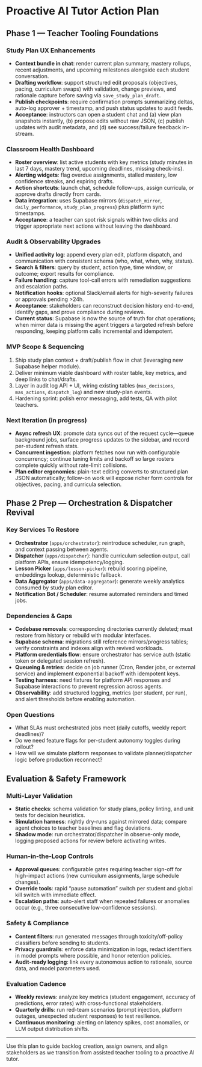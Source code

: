 # Proactive AI Tutor Action Plan

## Phase 1 — Teacher Tooling Foundations

### Study Plan UX Enhancements
- **Context bundle in chat**: render current plan summary, mastery rollups, recent adjustments, and upcoming milestones alongside each student conversation.
- **Drafting workflow**: support structured edit proposals (objectives, pacing, curriculum swaps) with validation, change previews, and rationale capture before saving via `save_study_plan_draft`.
- **Publish checkpoints**: require confirmation prompts summarizing deltas, auto-log approver + timestamp, and push status updates to audit feeds.
- **Acceptance**: instructors can open a student chat and (a) view plan snapshots instantly, (b) propose edits without raw JSON, (c) publish updates with audit metadata, and (d) see success/failure feedback in-stream.

### Classroom Health Dashboard
- **Roster overview**: list active students with key metrics (study minutes in last 7 days, mastery trend, upcoming deadlines, missing check-ins).
- **Alerting widgets**: flag overdue assignments, stalled mastery, low confidence streaks, and expiring drafts.
- **Action shortcuts**: launch chat, schedule follow-ups, assign curricula, or approve drafts directly from cards.
- **Data integration**: uses Supabase mirrors (`dispatch_mirror`, `daily_performance`, `study_plan_progress`) plus platform sync timestamps.
- **Acceptance**: a teacher can spot risk signals within two clicks and trigger appropriate next actions without leaving the dashboard.

### Audit & Observability Upgrades
- **Unified activity log**: append every plan edit, platform dispatch, and communication with consistent schema (who, what, when, why, status).
- **Search & filters**: query by student, action type, time window, or outcome; export results for compliance.
- **Failure handling**: capture tool-call errors with remediation suggestions and escalation paths.
- **Notification hooks**: optional Slack/email alerts for high-severity failures or approvals pending >24h.
- **Acceptance**: stakeholders can reconstruct decision history end-to-end, identify gaps, and prove compliance during reviews.
- **Current status**: Supabase is now the source of truth for chat operations; when mirror data is missing the agent triggers a targeted refresh before responding, keeping platform calls incremental and idempotent.

### MVP Scope & Sequencing
1. Ship study plan context + draft/publish flow in chat (leveraging new Supabase helper module).
2. Deliver minimum viable dashboard with roster table, key metrics, and deep links to chat/drafts.
3. Layer in audit log API + UI, wiring existing tables (`mas_decisions`, `mas_actions`, `dispatch_log`) and new study-plan events.
4. Hardening sprint: polish error messaging, add tests, QA with pilot teachers.

### Next Iteration (in progress)
- **Async refresh UX**: promote data syncs out of the request cycle—queue background jobs, surface progress updates to the sidebar, and record per-student refresh stats.
- **Concurrent ingestion**: platform fetches now run with configurable concurrency; continue tuning limits and backoff so large rosters complete quickly without rate-limit collisions.
- **Plan editor ergonomics**: plain-text editing converts to structured plan JSON automatically; follow-on work will expose richer form controls for objectives, pacing, and curricula selection.

## Phase 2 Prep — Orchestration & Dispatcher Revival

### Key Services To Restore
- **Orchestrator** (`apps/orchestrator`): reintroduce scheduler, run graph, and context passing between agents.
- **Dispatcher** (`apps/dispatcher`): handle curriculum selection output, call platform APIs, ensure idempotency/logging.
- **Lesson Picker** (`apps/lesson-picker`): rebuild scoring pipeline, embeddings lookup, deterministic fallback.
- **Data Aggregator** (`apps/data-aggregator`): generate weekly analytics consumed by study plan editor.
- **Notification Bot / Scheduler**: resume automated reminders and timed jobs.

### Dependencies & Gaps
- **Codebase removals**: corresponding directories currently deleted; must restore from history or rebuild with modular interfaces.
- **Supabase schema**: migrations still reference mirrors/progress tables; verify constraints and indexes align with revived workloads.
- **Platform credentials flow**: ensure orchestrator has service auth (static token or delegated session refresh).
- **Queueing & retries**: decide on job runner (Cron, Render jobs, or external service) and implement exponential backoff with idempotent keys.
- **Testing harness**: need fixtures for platform API responses and Supabase interactions to prevent regression across agents.
- **Observability**: add structured logging, metrics (per student, per run), and alert thresholds before enabling automation.

### Open Questions
- What SLAs must orchestrated jobs meet (daily cutoffs, weekly report deadlines)?
- Do we need feature flags for per-student autonomy toggles during rollout?
- How will we simulate platform responses to validate planner/dispatcher logic before production reconnect?

## Evaluation & Safety Framework

### Multi-Layer Validation
- **Static checks**: schema validation for study plans, policy linting, and unit tests for decision heuristics.
- **Simulation harness**: nightly dry-runs against mirrored data; compare agent choices to teacher baselines and flag deviations.
- **Shadow mode**: run orchestrator/dispatcher in observe-only mode, logging proposed actions for review before activating writes.

### Human-in-the-Loop Controls
- **Approval queues**: configurable gates requiring teacher sign-off for high-impact actions (new curriculum assignments, large schedule changes).
- **Override tools**: rapid “pause automation” switch per student and global kill switch with immediate effect.
- **Escalation paths**: auto-alert staff when repeated failures or anomalies occur (e.g., three consecutive low-confidence sessions).

### Safety & Compliance
- **Content filters**: run generated messages through toxicity/off-policy classifiers before sending to students.
- **Privacy guardrails**: enforce data minimization in logs, redact identifiers in model prompts where possible, and honor retention policies.
- **Audit-ready logging**: link every autonomous action to rationale, source data, and model parameters used.

### Evaluation Cadence
- **Weekly reviews**: analyze key metrics (student engagement, accuracy of predictions, error rates) with cross-functional stakeholders.
- **Quarterly drills**: run red-team scenarios (prompt injection, platform outages, unexpected student responses) to test resilience.
- **Continuous monitoring**: alerting on latency spikes, cost anomalies, or LLM output distribution shifts.

---

Use this plan to guide backlog creation, assign owners, and align stakeholders as we transition from assisted teacher tooling to a proactive AI tutor.
